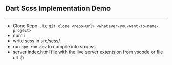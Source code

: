 ## Dart Scss Implementation Demo
 ___
 
 
 - Clone Repo .. i.e `git clone <repo-url> <whatever-you-want-to-name-project>`
  - npm i
  - write scss in src/scss/
  - run `npm run dev` to compile into src/css
  - server index.html file with the live server extentsion from vscode or file url 👍
